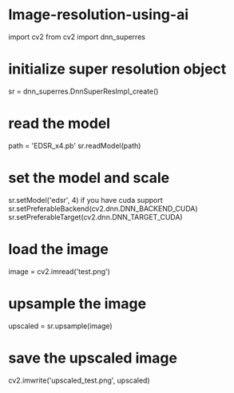 # Image-resolution-using-ai
import cv2
from cv2 import dnn_superres
# initialize super resolution object
sr = dnn_superres.DnnSuperResImpl_create()
# read the model
path = 'EDSR_x4.pb'
sr.readModel(path)
# set the model and scale
sr.setModel('edsr', 4)
 if you have cuda support
sr.setPreferableBackend(cv2.dnn.DNN_BACKEND_CUDA)
sr.setPreferableTarget(cv2.dnn.DNN_TARGET_CUDA)
# load the image
image = cv2.imread('test.png')
# upsample the image
upscaled = sr.upsample(image)
# save the upscaled image
cv2.imwrite('upscaled_test.png', upscaled)
